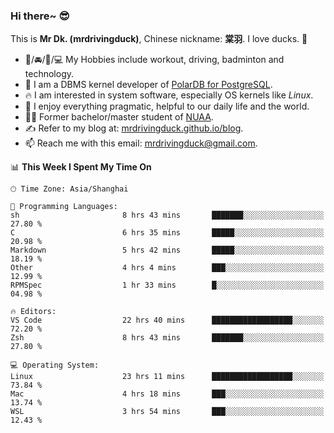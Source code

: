 ### Hi there~ 😎

This is **Mr Dk. (mrdrivingduck)**, Chinese nickname: **棠羽**. I love ducks. 🦆

- 💪/🚘/🏸/💻 My Hobbies include workout, driving, badminton and technology.
- 🍊 I am a DBMS kernel developer of [PolarDB for PostgreSQL](https://github.com/ApsaraDB/PolarDB-for-PostgreSQL).
- 🔥 I am interested in system software, especially OS kernels like *Linux*.
- 🔧 I enjoy everything pragmatic, helpful to our daily life and the world.
- 👨‍🎓 Former bachelor/master student of [NUAA](https://en.wikipedia.org/wiki/Nanjing_University_of_Aeronautics_and_Astronautics).
- ✍ Refer to my blog at: [mrdrivingduck.github.io/blog](https://mrdrivingduck.github.io/blog/).
- 📫 Reach me with this email: [mrdrivingduck@gmail.com](mailto:mrdrivingduck@gmail.com).

<!--START_SECTION:waka-->
📊 **This Week I Spent My Time On** 

```text
🕑︎ Time Zone: Asia/Shanghai

💬 Programming Languages: 
sh                       8 hrs 43 mins       ███████░░░░░░░░░░░░░░░░░░   27.80 % 
C                        6 hrs 35 mins       █████░░░░░░░░░░░░░░░░░░░░   20.98 % 
Markdown                 5 hrs 42 mins       █████░░░░░░░░░░░░░░░░░░░░   18.19 % 
Other                    4 hrs 4 mins        ███░░░░░░░░░░░░░░░░░░░░░░   12.99 % 
RPMSpec                  1 hr 33 mins        █░░░░░░░░░░░░░░░░░░░░░░░░   04.98 % 

🔥 Editors: 
VS Code                  22 hrs 40 mins      ██████████████████░░░░░░░   72.20 % 
Zsh                      8 hrs 43 mins       ███████░░░░░░░░░░░░░░░░░░   27.80 % 

💻 Operating System: 
Linux                    23 hrs 11 mins      ██████████████████░░░░░░░   73.84 % 
Mac                      4 hrs 18 mins       ███░░░░░░░░░░░░░░░░░░░░░░   13.74 % 
WSL                      3 hrs 54 mins       ███░░░░░░░░░░░░░░░░░░░░░░   12.43 % 
```


<!--END_SECTION:waka-->

<!-- ![Mr Dk.'s GitHub Stats](https://github-readme-stats.vercel.app/api?username=mrdrivingduck&count_private&show_icons=true&theme=buefy) -->

<!-- ![Most Used Languages](https://github-readme-stats.vercel.app/api/top-langs/?username=mrdrivingduck&exclude_repo=mips32-CPU,snort-tcp-socket&theme=buefy&layout=compact&langs_count=10) -->


<!--
**mrdrivingduck/mrdrivingduck** is a ✨ _special_ ✨ repository because its `README.md` (this file) appears on your GitHub profile.

Here are some ideas to get you started:

- 🔭 I’m currently working on ...
- 🌱 I’m currently learning ...
- 👯 I’m looking to collaborate on ...
- 🤔 I’m looking for help with ...
- 💬 Ask me about ...
- 📫 How to reach me: ...
- 😄 Pronouns: ...
- ⚡ Fun fact: ...
-->

